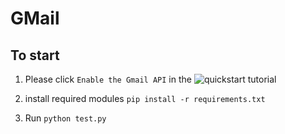# GMail

## To start
1. Please click `Enable the Gmail API` in the ![quickstart tutorial](https://developers.google.com/gmail/api/quickstart/python)

2. install required modules `pip install -r requirements.txt`

3. Run `python test.py`



